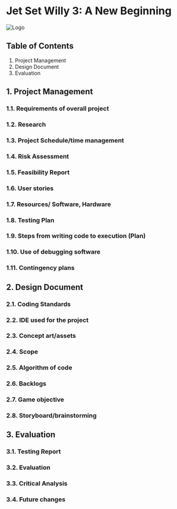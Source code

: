 # Jet Set Willy 3: A New Beginning

![Logo](https://github.com/LBruni98/Jet-Set-Willy-3-The-Unofficial-Sequel-/blob/master/Jet%20Set%20Willy%203%20Logo.png)

## Table of Contents
1. Project Management
2. Design Document
3. Evaluation

## 1. Project Management
### 1.1.	Requirements of overall project
### 1.2.	Research
### 1.3.	Project Schedule/time management
### 1.4.	Risk Assessment 
### 1.5.	Feasibility Report
### 1.6.	User stories
### 1.7.	Resources/ Software, Hardware
### 1.8.	Testing Plan
### 1.9.	Steps from writing code to execution (Plan)
### 1.10.	Use of debugging software
### 1.11.	Contingency plans

## 2. Design Document
### 2.1.	Coding Standards
### 2.2.	IDE used for the project
### 2.3.	Concept art/assets
### 2.4.	Scope 
### 2.5.	Algorithm of code
### 2.6.	Backlogs
### 2.7.	Game objective
### 2.8.	Storyboard/brainstorming

## 3. Evaluation
### 3.1.	Testing Report
### 3.2.	Evaluation 
### 3.3.	Critical Analysis
### 3.4.	Future changes
